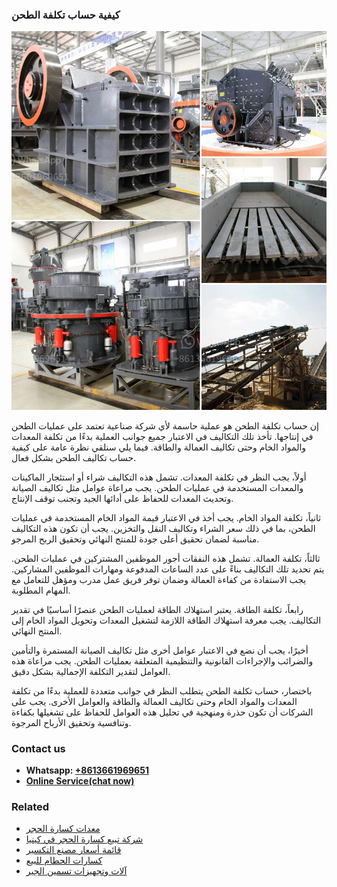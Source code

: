 <h3>كيفية حساب تكلفة الطحن</h3><img src='1701853336.jpg' alt=''><p>إن حساب تكلفة الطحن هو عملية حاسمة لأي شركة صناعية تعتمد على عمليات الطحن في إنتاجها. تأخذ تلك التكاليف في الاعتبار جميع جوانب العملية بدءًا من تكلفة المعدات والمواد الخام وحتى تكاليف العمالة والطاقة. فيما يلي سنلقي نظرة عامة على كيفية حساب تكاليف الطحن بشكل فعال.</p><p>أولاً، يجب النظر في تكلفة المعدات. تشمل هذه التكاليف شراء أو استئجار الماكينات والمعدات المستخدمة في عمليات الطحن. يجب مراعاة عوامل مثل تكاليف الصيانة وتحديث المعدات للحفاظ على أدائها الجيد وتجنب توقف الإنتاج.</p><p>ثانياً، تكلفة المواد الخام. يجب أخذ في الاعتبار قيمة المواد الخام المستخدمة في عمليات الطحن، بما في ذلك سعر الشراء وتكاليف النقل والتخزين. يجب أن تكون هذه التكاليف مناسبة لضمان تحقيق أعلى جودة للمنتج النهائي وتحقيق الربح المرجو.</p><p>ثالثاً، تكلفة العمالة. تشمل هذه النفقات أجور الموظفين المشتركين في عمليات الطحن. يتم تحديد تلك التكاليف بناءً على عدد الساعات المدفوعة ومهارات الموظفين المشاركين. يجب الاستفادة من كفاءة العمالة وضمان توفر فريق عمل مدرب ومؤهل للتعامل مع المهام المطلوبة.</p><p>رابعاً، تكلفة الطاقة. يعتبر استهلاك الطاقة لعمليات الطحن عنصرًا أساسيًا في تقدير التكاليف. يجب معرفة استهلاك الطاقة اللازمة لتشغيل المعدات وتحويل المواد الخام إلى المنتج النهائي.</p><p>أخيرًا، يجب أن نضع في الاعتبار عوامل أخرى مثل تكاليف الصيانة المستمرة والتأمين والضرائب والإجراءات القانونية والتنظيمية المتعلقة بعمليات الطحن. يجب مراعاة هذه العوامل لتقدير التكلفة الإجمالية بشكل دقيق.</p><p>باختصار، حساب تكلفة الطحن يتطلب النظر في جوانب متعددة للعملية بدءًا من تكلفة المعدات والمواد الخام وحتى تكاليف العمالة والطاقة والعوامل الأخرى. يجب على الشركات أن تكون حذرة ومنهجية في تحليل هذه العوامل للحفاظ على تشغيلها بكفاءة وتنافسية وتحقيق الأرباح المرجوة.</p><h3>Contact us</h3><ul><li><strong>Whatsapp:&nbsp;<a href="https://wa.me/8613661969651">+8613661969651</a></strong></li><li><a href="https://swt.shibang-china.com/?git&amp;zhl&amp;كيفية حساب تكلفة الطحن"><strong>Online Service(chat now)</strong></a></li></ul><h3>Related</h3><ul><li><a href='معدات كسارة الحجر.md'>معدات كسارة الحجر</a></li><li><a href='شركة تبيع كسارة الحجر في كينيا.md'>شركة تبيع كسارة الحجر في كينيا</a></li><li><a href='قائمة أسعار مصنع التكسير.md'>قائمة أسعار مصنع التكسير</a></li><li><a href='كسارات الحطام للبيع.md'>كسارات الحطام للبيع</a></li><li><a href='آلات وتجهيزات تسمين الجير.md'>آلات وتجهيزات تسمين الجير</a></li></ul>